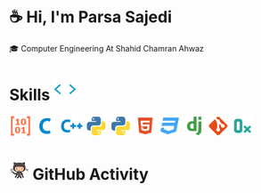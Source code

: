 <h1>☕ Hi, I'm Parsa Sajedi </h1>
<p>🎓 Computer Engineering At Shahid Chamran Ahwaz</p>

<h1>Skills <img src="assets/gif/code.gif" width="40" height="40"></h1>
<img src="https://github.com/PKief/vscode-material-icon-theme/blob/main/icons/assembly.svg" title="Assembly" alt="Assembly" width="40" height="40"/>&nbsp;<img src="https://github.com/PKief/vscode-material-icon-theme/blob/main/icons/c.svg" title="C" alt="C" width="40" height="40"/>&nbsp;
<img src="https://github.com/PKief/vscode-material-icon-theme/blob/main/icons/cpp.svg" title="C++" alt="C++" width="40" height="40"/>
<img src="https://github.com/PKief/vscode-material-icon-theme/blob/main/icons/python.svg" title="Python" alt="Python" width="40" height="40"/>
<img src="https://github.com/PKief/vscode-material-icon-theme/blob/main/icons/python.svg" title="Python" alt="Python" width="40" height="40"/>
<img src="https://github.com/PKief/vscode-material-icon-theme/blob/main/icons/html.svg" title="HTML" alt="HTML" width="40" height="40"/>
<img src="https://github.com/PKief/vscode-material-icon-theme/blob/main/icons/css.svg" title="CSS" alt="CSS" width="40" height="40"/>
<img src="https://github.com/PKief/vscode-material-icon-theme/blob/main/icons/django.svg" title="Django" alt="Django" width="40" height="40"/>
<img src="https://github.com/PKief/vscode-material-icon-theme/blob/main/icons/git.svg" title="Git" alt="Git" width="40" height="40"/>
<img src="https://github.com/PKief/vscode-material-icon-theme/blob/main/icons/hex.svg" title="Hex" alt="Hex" width="40" height="40"/>


<h1> <img src="assets/gif/GitHub-logo.gif" width="35" height="35"> GitHub Activity</h1>
